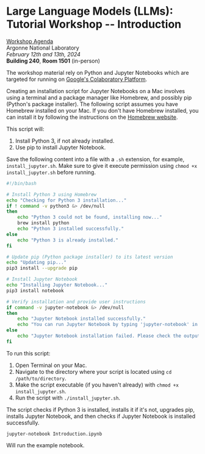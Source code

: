 # Large Language Models (LLMs): Tutorial Workshop -- Introduction

[Workshop Agenda](https://anl.app.box.com/file/1421615910690?s=woqtpw0o0tpnb6j9uljjme5wqmxsoz35)  
Argonne National Laboratory  
_February 12th and 13th, 2024_  
**Building 240**, **Room 1501** (in-person)

The workshop material rely on Python and Jupyter Notebooks which are targeted for running on [Google's Colaboratory Platform](https://colab.research.google.com).  

Creating an installation script for Jupyter Notebooks on a Mac involves using a terminal and a package manager like Homebrew, and possibly pip (Python's package installer). The following script assumes you have Homebrew installed on your Mac. If you don't have Homebrew installed, you can install it by following the instructions on the [Homebrew website](https://brew.sh).

This script will:

1. Install Python 3, if not already installed.
2. Use pip to install Jupyter Notebook.

Save the following content into a file with a `.sh` extension, for example, `install_jupyter.sh`. Make sure to give it execute permission using `chmod +x install_jupyter.sh` before running.

```bash
#!/bin/bash

# Install Python 3 using Homebrew
echo "Checking for Python 3 installation..."
if ! command -v python3 &> /dev/null
then
    echo "Python 3 could not be found, installing now..."
    brew install python
    echo "Python 3 installed successfully."
else
    echo "Python 3 is already installed."
fi

# Update pip (Python package installer) to its latest version
echo "Updating pip..."
pip3 install --upgrade pip

# Install Jupyter Notebook
echo "Installing Jupyter Notebook..."
pip3 install notebook

# Verify installation and provide user instructions
if command -v jupyter-notebook &> /dev/null
then
    echo "Jupyter Notebook installed successfully."
    echo "You can run Jupyter Notebook by typing 'jupyter-notebook' in your terminal."
else
    echo "Jupyter Notebook installation failed. Please check the output for errors."
fi
```

To run this script:

1. Open Terminal on your Mac.
2. Navigate to the directory where your script is located using `cd /path/to/directory`.
3. Make the script executable (if you haven't already) with `chmod +x install_jupyter.sh`.
4. Run the script with `./install_jupyter.sh`.

The script checks if Python 3 is installed, installs it if it's not, upgrades pip, installs Jupyter Notebook, and then checks if Jupyter Notebook is installed successfully.

```jupyter-notebook Introduction.ipynb```

Will run the example notebook.

<!--

## Contents

- 📂 [`tutorials/`](https://github.com/argonne-lcf/llm-workshop/tutorials/)
  `├──` [`01-llm-101`](https://github.com/argonne-lcf/llm-workshop/tutorials/01-llm101/)
    `└──` [`06-llm-from-scratch`](https://github.com/argonne-lcf/llm-workshop/tutorials/06-llm-from-scratch/)
    -->
